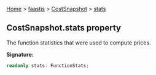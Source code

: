 [Home](./index) &gt; [faastjs](./faastjs.md) &gt; [CostSnapshot](./faastjs.costsnapshot.md) &gt; [stats](./faastjs.costsnapshot.stats.md)

## CostSnapshot.stats property

The function statistics that were used to compute prices.

<b>Signature:</b>

```typescript
readonly stats: FunctionStats;
```
